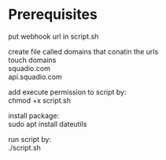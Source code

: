 # Prerequisites
put webhook url in script.sh <br />

create file  called domains that conatin the urls <br />
touch domains <br />
squadio.com <br />
api.squadio.com <br />

add execute permission to script by: <br />
chmod +x script.sh <br />

install package: <br />
 sudo apt install dateutils <br />

run script by: <br />
./script.sh

